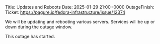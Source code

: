 Title: Updates and Reboots
Date: 2025-01-29 21:00+0000
OutageFinish:
Ticket: https://pagure.io/fedora-infrastructure/issue/12374

We will be updating and rebooting various servers.
Services will be up or down during the outage window.

This outage has started.
